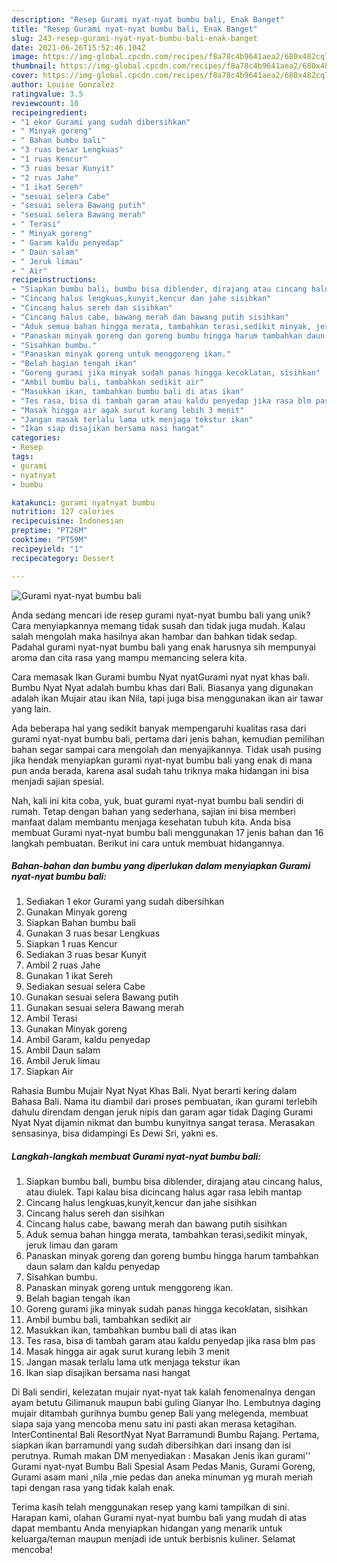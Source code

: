 ```yaml
---
description: "Resep Gurami nyat-nyat bumbu bali, Enak Banget"
title: "Resep Gurami nyat-nyat bumbu bali, Enak Banget"
slug: 243-resep-gurami-nyat-nyat-bumbu-bali-enak-banget
date: 2021-06-26T15:52:46.104Z
image: https://img-global.cpcdn.com/recipes/f8a78c4b9641aea2/680x482cq70/gurami-nyat-nyat-bumbu-bali-foto-resep-utama.jpg
thumbnail: https://img-global.cpcdn.com/recipes/f8a78c4b9641aea2/680x482cq70/gurami-nyat-nyat-bumbu-bali-foto-resep-utama.jpg
cover: https://img-global.cpcdn.com/recipes/f8a78c4b9641aea2/680x482cq70/gurami-nyat-nyat-bumbu-bali-foto-resep-utama.jpg
author: Louise Gonzalez
ratingvalue: 3.5
reviewcount: 10
recipeingredient:
- "1 ekor Gurami yang sudah dibersihkan"
- " Minyak goreng"
- " Bahan bumbu bali"
- "3 ruas besar Lengkuas"
- "1 ruas Kencur"
- "3 ruas besar Kunyit"
- "2 ruas Jahe"
- "1 ikat Sereh"
- "sesuai selera Cabe"
- "sesuai selera Bawang putih"
- "sesuai selera Bawang merah"
- " Terasi"
- " Minyak goreng"
- " Garam kaldu penyedap"
- " Daun salam"
- " Jeruk limau"
- " Air"
recipeinstructions:
- "Siapkan bumbu bali, bumbu bisa diblender, dirajang atau cincang halus, atau diulek. Tapi kalau bisa dicincang halus agar rasa lebih mantap"
- "Cincang halus lengkuas,kunyit,kencur dan jahe sisihkan"
- "Cincang halus sereh dan sisihkan"
- "Cincang halus cabe, bawang merah dan bawang putih sisihkan"
- "Aduk semua bahan hingga merata, tambahkan terasi,sedikit minyak, jeruk limau dan garam"
- "Panaskan minyak goreng dan goreng bumbu hingga harum tambahkan daun salam dan kaldu penyedap"
- "Sisahkan bumbu."
- "Panaskan minyak goreng untuk menggoreng ikan."
- "Belah bagian tengah ikan"
- "Goreng gurami jika minyak sudah panas hingga kecoklatan, sisihkan"
- "Ambil bumbu bali, tambahkan sedikit air"
- "Masukkan ikan, tambahkan bumbu bali di atas ikan"
- "Tes rasa, bisa di tambah garam atau kaldu penyedap jika rasa blm pas"
- "Masak hingga air agak surut kurang lebih 3 menit"
- "Jangan masak terlalu lama utk menjaga tekstur ikan"
- "Ikan siap disajikan bersama nasi hangat"
categories:
- Resep
tags:
- gurami
- nyatnyat
- bumbu

katakunci: gurami nyatnyat bumbu 
nutrition: 127 calories
recipecuisine: Indonesian
preptime: "PT26M"
cooktime: "PT59M"
recipeyield: "1"
recipecategory: Dessert

---
```



![Gurami nyat-nyat bumbu bali](https://img-global.cpcdn.com/recipes/f8a78c4b9641aea2/680x482cq70/gurami-nyat-nyat-bumbu-bali-foto-resep-utama.jpg)

Anda sedang mencari ide resep gurami nyat-nyat bumbu bali yang unik? Cara menyiapkannya memang tidak susah dan tidak juga mudah. Kalau salah mengolah maka hasilnya akan hambar dan bahkan tidak sedap. Padahal gurami nyat-nyat bumbu bali yang enak harusnya sih mempunyai aroma dan cita rasa yang mampu memancing selera kita.

Cara memasak Ikan Gurami bumbu Nyat nyatGurami nyat nyat khas bali. Bumbu Nyat Nyat adalah bumbu khas dari Bali. Biasanya yang digunakan adalah ikan Mujair atau ikan Nila, tapi juga bisa menggunakan ikan air tawar yang lain.

Ada beberapa hal yang sedikit banyak mempengaruhi kualitas rasa dari gurami nyat-nyat bumbu bali, pertama dari jenis bahan, kemudian pemilihan bahan segar sampai cara mengolah dan menyajikannya. Tidak usah pusing jika hendak menyiapkan gurami nyat-nyat bumbu bali yang enak di mana pun anda berada, karena asal sudah tahu triknya maka hidangan ini bisa menjadi sajian spesial.


Nah, kali ini kita coba, yuk, buat gurami nyat-nyat bumbu bali sendiri di rumah. Tetap dengan bahan yang sederhana, sajian ini bisa memberi manfaat dalam membantu menjaga kesehatan tubuh kita. Anda bisa membuat Gurami nyat-nyat bumbu bali menggunakan 17 jenis bahan dan 16 langkah pembuatan. Berikut ini cara untuk membuat hidangannya.

<!--inarticleads1-->

##### Bahan-bahan dan bumbu yang diperlukan dalam menyiapkan Gurami nyat-nyat bumbu bali:

1. Sediakan 1 ekor Gurami yang sudah dibersihkan
1. Gunakan  Minyak goreng
1. Siapkan  Bahan bumbu bali
1. Gunakan 3 ruas besar Lengkuas
1. Siapkan 1 ruas Kencur
1. Sediakan 3 ruas besar Kunyit
1. Ambil 2 ruas Jahe
1. Gunakan 1 ikat Sereh
1. Sediakan sesuai selera Cabe
1. Gunakan sesuai selera Bawang putih
1. Gunakan sesuai selera Bawang merah
1. Ambil  Terasi
1. Gunakan  Minyak goreng
1. Ambil  Garam, kaldu penyedap
1. Ambil  Daun salam
1. Ambil  Jeruk limau
1. Siapkan  Air


Rahasia Bumbu Mujair Nyat Nyat Khas Bali. Nyat berarti kering dalam Bahasa Bali. Nama itu diambil dari proses pembuatan, ikan gurami terlebih dahulu direndam dengan jeruk nipis dan garam agar tidak Daging Gurami Nyat Nyat dijamin nikmat dan bumbu kunyitnya sangat terasa. Merasakan sensasinya, bisa didampingi Es Dewi Sri, yakni es. 

<!--inarticleads2-->

##### Langkah-langkah membuat Gurami nyat-nyat bumbu bali:

1. Siapkan bumbu bali, bumbu bisa diblender, dirajang atau cincang halus, atau diulek. Tapi kalau bisa dicincang halus agar rasa lebih mantap
1. Cincang halus lengkuas,kunyit,kencur dan jahe sisihkan
1. Cincang halus sereh dan sisihkan
1. Cincang halus cabe, bawang merah dan bawang putih sisihkan
1. Aduk semua bahan hingga merata, tambahkan terasi,sedikit minyak, jeruk limau dan garam
1. Panaskan minyak goreng dan goreng bumbu hingga harum tambahkan daun salam dan kaldu penyedap
1. Sisahkan bumbu.
1. Panaskan minyak goreng untuk menggoreng ikan.
1. Belah bagian tengah ikan
1. Goreng gurami jika minyak sudah panas hingga kecoklatan, sisihkan
1. Ambil bumbu bali, tambahkan sedikit air
1. Masukkan ikan, tambahkan bumbu bali di atas ikan
1. Tes rasa, bisa di tambah garam atau kaldu penyedap jika rasa blm pas
1. Masak hingga air agak surut kurang lebih 3 menit
1. Jangan masak terlalu lama utk menjaga tekstur ikan
1. Ikan siap disajikan bersama nasi hangat


Di Bali sendiri, kelezatan mujair nyat-nyat tak kalah fenomenalnya dengan ayam betutu Gilimanuk maupun babi guling Gianyar lho. Lembutnya daging mujair ditambah gurihnya bumbu genep Bali yang melegenda, membuat siapa saja yang mencoba menu satu ini pasti akan merasa ketagihan. InterContinental Bali ResortNyat Nyat Barramundi Bumbu Rajang. Pertama, siapkan ikan barramundi yang sudah dibersihkan dari insang dan isi perutnya. Rumah makan DM menyediakan : Masakan Jenis ikan gurami&#39;&#39; Gurami nyat-nyat Bumbu Bali Spesial Asam Pedas Manis, Gurami Goreng, Gurami asam mani ,nila ,mie pedas dan aneka minuman yg murah meriah tapi dengan rasa yang tidak kalah enak. 

Terima kasih telah menggunakan resep yang kami tampilkan di sini. Harapan kami, olahan Gurami nyat-nyat bumbu bali yang mudah di atas dapat membantu Anda menyiapkan hidangan yang menarik untuk keluarga/teman maupun menjadi ide untuk berbisnis kuliner. Selamat mencoba!
